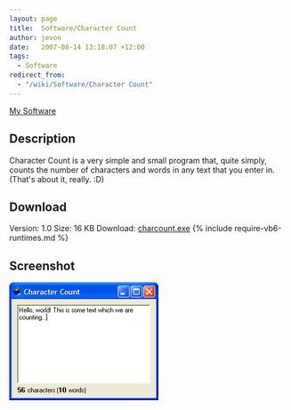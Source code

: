 ```yaml
---
layout: page
title:  Software/Character Count
author: jevon
date:   2007-08-14 13:18:07 +12:00
tags:
  - Software
redirect_from:
  - "/wiki/Software/Character Count"
---
```


[My Software](Software.md)

## Description
Character Count is a very simple and small program that, quite simply, counts the number of characters and words in any text that you enter in. (That's about it, really. :D)

## Download
Version: 1.0
Size: 16 KB
Download: <a href="/files/software/charcount.exe">charcount.exe</a>
{% include require-vb6-runtimes.md %}

## Screenshot
<img src="/img/screenshots/charcount.png" alt="Screenshot of Character Count software">
